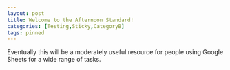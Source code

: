 ```yaml
---
layout: post
title: Welcome to the Afternoon Standard! 
categories: [Testing,Sticky,CategoryB]
tags: pinned
---
```


Eventually this will be a moderately useful resource for people using Google Sheets for a wide range of tasks.

<!--more-->

